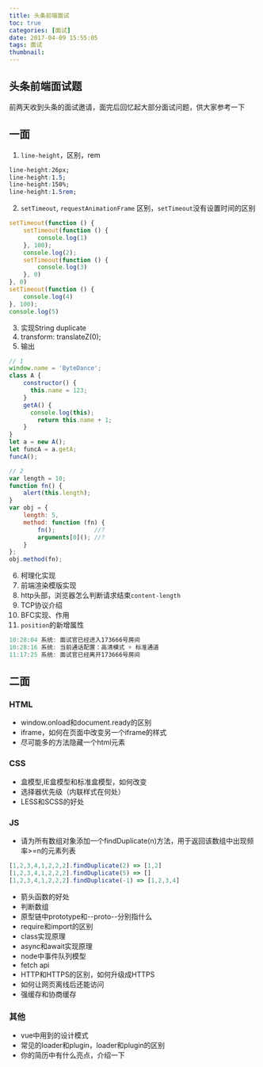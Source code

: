 ```yaml
---
title: 头条前端面试
toc: true
categories: [面试]
date: 2017-04-09 15:55:05
tags: 面试
thumbnail:
---
```


## 头条前端面试题
前两天收到头条的面试邀请，面完后回忆起大部分面试问题，供大家参考一下

<!-- more -->
## 一面
1. `line-height`，区别，rem
```css
line-height:26px;
line-height:1.5;
line-height:150%;
line-height:1.5rem;
```

2. `setTimeout`, `requestAnimationFrame` 区别，`setTimeout`没有设置时间的区别
```js
setTimeout(function () {
    setTimeout(function () {
        console.log(1)
    }, 100);
    console.log(2);
    setTimeout(function () {
        console.log(3)
    }, 0)
}, 0)
setTimeout(function () {
    console.log(4)
}, 100);
console.log(5) 
```
3. 实现String duplicate
4. transform: translateZ(0);
5. 输出
```js
// 1
window.name = 'ByteDance';
class A {
    constructor() {
      this.name = 123;
    }
    getA() { 
      console.log(this);
        return this.name + 1; 
    }
}
let a = new A();
let funcA = a.getA;
funcA();

// 2
var length = 10;
function fn() {
    alert(this.length);
}
var obj = {
    length: 5,
    method: function (fn) {
        fn();           //?
        arguments[0](); //?
    }
};
obj.method(fn);
```
6. 柯理化实现
7. 前端渲染模版实现
8. http头部，浏览器怎么判断请求结束`content-length`
9. TCP协议介绍
10. BFC实现、作用
11. `position`的新增属性
```js
10:28:04 系统: 面试官已经进入173666号房间
10:28:16 系统: 当前通话配置：高清模式 + 标准通道
11:17:25 系统: 面试官已经离开173666号房间
```
## 二面

### HTML
* window.onload和document.ready的区别
* iframe，如何在页面中改变另一个iframe的样式
* 尽可能多的方法隐藏一个html元素

### CSS
* 盒模型,IE盒模型和标准盒模型，如何改变
* 选择器优先级（内联样式在何处）
* LESS和SCSS的好处

### JS
* 请为所有数组对象添加一个findDuplicate(n)方法，用于返回该数组中出现频率>=n的元素列表
```js
[1,2,3,4,1,2,2,2].findDuplicate(2) => [1,2]
[1,2,3,4,1,2,2,2].findDuplicate(5) => []
[1,2,3,4,1,2,2,2].findDuplicate(-1) => [1,2,3,4]
```

* 箭头函数的好处
* 判断数组
* 原型链中prototype和--proto--分别指什么
* require和import的区别
* class实现原理
* async和await实现原理
* node中事件队列模型
* fetch api
* HTTP和HTTPS的区别，如何升级成HTTPS
* 如何让网页离线后还能访问
* 强缓存和协商缓存

### 其他
* vue中用到的设计模式
* 常见的loader和plugin，loader和plugin的区别
* 你的简历中有什么亮点，介绍一下